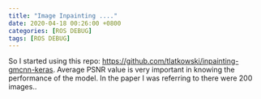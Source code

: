 ```yaml
---
title: "Image Inpainting ...."
date: 2020-04-18 00:26:00 +0800
categories: [ROS DEBUG]
tags: [ROS DEBUG]
---
```


So I started using this repo: https://github.com/tlatkowski/inpainting-gmcnn-keras. Average PSNR value is very important in knowing the performance of the model. In the paper I was referring to there were 200 images..



































 